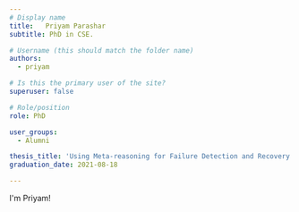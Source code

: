 ```yaml
---
# Display name
title:   Priyam Parashar      
subtitle: PhD in CSE.

# Username (this should match the folder name)
authors:
  - priyam

# Is this the primary user of the site?
superuser: false

# Role/position
role: PhD

user_groups:
  - Alumni

thesis_title: 'Using Meta-reasoning for Failure Detection and Recovery in Assembly Domain'
graduation_date: 2021-08-18

---
```


I'm Priyam!